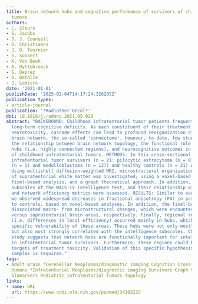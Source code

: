 ```yaml
---
title: Brain network hubs and cognitive performance of survivors of childhood infratentorial
  tumors
authors:
- C. Sleurs
- S. Jacobs
- S. J. Counsell
- D. Christiaens
- J. D. Tournier
- S. Sunaert
- K. Van Beek
- A. Uyttebroeck
- S. Deprez
- D. Batalle
- J. Lemiere
date: '2021-01-01'
publishDate: '2025-02-04T14:17:24.326205Z'
publication_types:
- article-journal
publication: '*Radiother Oncol*'
doi: 10.1016/j.radonc.2021.05.028
abstract: "BACKGROUND: Childhood infratentorial tumor patients frequently suffer from
  long-term cognitive deficits. As each constituent of their treatment can lead to
  neurotoxicity, cascade effects can lead to profound reorganization of the underlying
  brain network, the so-called 'connectome'. However, to date, few studies have assessed
  the relationship between brain network topology, the functional role of network
  hubs (i.e. highly connected regions), and neurocognitive outcomes in adult survivors
  of childhood infratentorial tumors. METHODS: In this cross-sectional study, childhood
  infratentorial tumor survivors (n = 21: pilocytic astrocytoma (n = 8), ependymoma
  (n = 1) and medulloblastoma (n = 12)) and healthy controls (n = 21) were recruited.
  Using multishell diffusion-weighted MRI, microstructural organization and topology
  of supratentorial white matter was investigated; using a voxel-based approach, a
  fixel-based analysis, and a graph theoretical approach. In addition, neurocognitive
  subscales of the WAIS-IV intelligence test, and their relationship with nodal strength
  and network efficiency metrics were assessed. RESULTS: Similar to earlier studies,
  we observed widespread decreases in fractional anisotropy (FA) in patients compared
  to controls, based on voxel-based analyses. In addition, the fixel-based analyses
  dissociated macro- from microstructural changes, which were encountered in in infratentorial
  versus supratentorial brain areas, respectively. Finally, regional reorganization
  (i.e. differences in local efficiency) occurred mainly in hubs, which suggests a
  specific vulnerability of these areas. These hubs were not only mostly affected,
  but also most strongly correlated with the intelligence subscales. CONCLUSION: This
  study suggests that network hubs are functionally important for intellectual outcomes
  in infratentorial tumor survivors. Furthermore, these regions could be the primary
  targets of treatment toxicity. Validation of this specific hypothesis in larger
  samples is required."
tags:
- Adult Brain *Cerebellar Neoplasms/diagnostic imaging Cognition Cross-Sectional Studies
  Humans *Infratentorial Neoplasms/diagnostic imaging Survivors Graph theory Microstructural
  biomarkers Pediatric infratentorial tumors Topology
links:
- name: URL
  url: https://www.ncbi.nlm.nih.gov/pubmed/34102233
---
```

